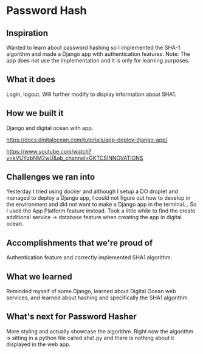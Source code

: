 # Password Hash

## Inspiration
Wanted to learn about password hashing so I implemented the SHA-1 algorithm and made a Django app with authentication features. Note: The app does not use the implementation and it is only for learning purposes.
## What it does
Login, logout. Will further modify to display information about SHA1.
## How we built it
Django and digital ocean with app. 

https://docs.digitalocean.com/tutorials/app-deploy-django-app/

https://www.youtube.com/watch?v=kVUYzbNM2wU&ab_channel=GKTCSINNOVATIONS
## Challenges we ran into
Yesterday I tried using docker and although I setup a DO droplet and managed to deploy a Django app, I could not figure out how to develop in the environment and did not want to make a Django app in the terminal... So I used the App Platform feature instead. Took a little while to find the create additional service -> database feature when creating the app in digital ocean.
## Accomplishments that we're proud of
Authentication feature and correctly implemented SHA1 algorithm.
## What we learned
Reminded myself of some Django, learned about Digital Ocean web services, and learned about hashing and specifically the SHA1 algorithm.
## What's next for Password Hasher
More styling and actually showcase the algorithm. Right now the algorithm is sitting in a python file called sha1.py and there is nothing about it displayed in the web app.

